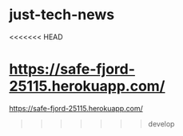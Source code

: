 # just-tech-news
<<<<<<< HEAD

https://safe-fjord-25115.herokuapp.com/
=======
https://safe-fjord-25115.herokuapp.com/
>>>>>>> develop
